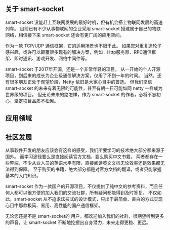 ## 关于 smart-socket
smart-socket 没能赶上互联网发展的最好时机，但有机会搭上物联网发展的高速列车。
目前已有不少从事物联网的企业采用 smart-socket 搭建属于自己的物联网络，相信接下来 smart-socket 还会有更广阔的应用空间。   

作为一款 TCP/UDP 通信框架，它的适用场景也不限于此。
如果您对重复造轮子感兴趣，或许可以颠覆很多现有的解决方案，例如：Http服务器、RPC通信框架、即时通讯、游戏开发、网络中间件等。

smart-socket 于2017年开源，还是一个非常年轻的项目。
从一开始的个人开源项目，到后来的成长为企业级通信解决方案，仅用了不到一年的时间。
当然，还有很多朋友正处于观望阶段，Netty 依旧是大家心目中的首选。
但我们坚信 smart-socket 的未来有着无限的可能性，甚至有朝一日可能如同 netty 一样成为世界级的项目。
但无论未来的路怎样，作为 smart-socket 的作者，必将不忘初心，坚定项目品质不松懈。

## 应用领域

## 社区发展
从事软件开发的朋友应该会有这样的感受，我们所要学习的技术绝大部分都来源于国外。
而学习途径要么是直接阅读官方文档，要么购买中文书籍。
两者都存在一些弊端，不少从业人员的英语水平有限，直接阅读英文文档无论效率还是效果都无法得到保障。
至于购买的书籍，绝大部分都是对官方文档的翻译，或者只能掌握基本的入门知识。

smart-socket 作为一款国产的开源项目，不仅提供了纯中文的参考资料，而且任何人都可以很方便的加入我们的交流社群，所有疑问都能得到及时答复。
不仅如此，smart-socket 从不追求炫技式的设计模式，只出于最简单、直白的方式实现心目中那款极简、易用、高性能的国产通信框架。

无论您还是不是 smart-socket的 用户，都欢迎加入我们的社群，很期望听到更多的声音，让 smart-socket 不断地挖掘出自身潜力，未来走得更稳、更远。

